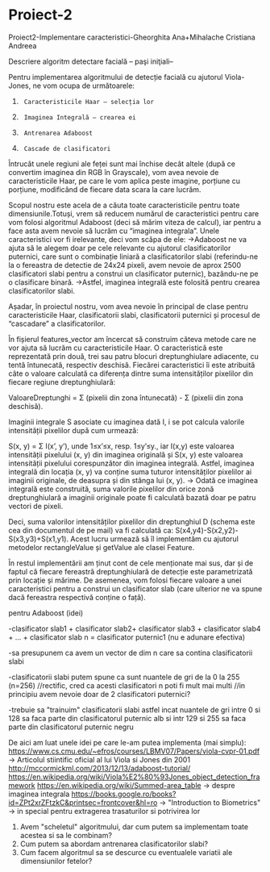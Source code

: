 # Proiect-2
Proiect2-Implementare caracteristici-Gheorghita Ana+Mihalache Cristiana Andreea

Descriere algoritm detectare facială
– paşi iniţiali–

Pentru implementarea algoritmului de detecție facială cu ajutorul Viola-Jones, ne vom ocupa de următoarele: 
 1. 	 Caracteristicile Haar – selecția lor 
 2. 	 Imaginea Integrală – crearea ei 
 3. 	 Antrenarea Adaboost 
 4. 	 Cascade de clasificatori 
                 
 Întrucât unele regiuni ale feței sunt mai închise decât altele (după ce convertim imaginea din RGB în Grayscale), 
 vom avea nevoie de caracteristicile Haar, pe care le vom aplica peste imagine, porțiune cu porțiune, 
 modificând de fiecare data scara la care lucrăm. 
 
 Scopul nostru este acela de a căuta toate caracteristicile pentru toate dimensiunile.Totuși, vrem să reducem numărul
 de caracteristici pentru care vom folosi algoritmul Adaboost (deci să mărim viteza de calcul), iar pentru a face asta 
 avem nevoie să lucrăm cu “imaginea integrala”. Unele caracteristici vor fi irelevante, deci vom scăpa de ele: 
 ->Adaboost ne va ajuta să le alegem doar pe cele relevante cu ajutorul clasificatorilor puternici, care sunt o combinație liniară 
 a clasificatorilor slabi (referindu-ne la o fereastra de detectie de 24x24 pixeli, avem nevoie de aprox 2500 clasificatori slabi 
 pentru a construi un clasificator puternic), bazându-ne pe o clasificare binară. 
 ->Astfel, imaginea integrală este folosită pentru crearea clasificatorilor slabi. 
        
Așadar, în proiectul nostru, vom avea nevoie în principal de clase pentru caracteristicile Haar, clasificatorii slabi, 
clasificatorii puternici și procesul de “cascadare” a clasificatorilor. 

În fișierul features_vector am încercat să construim câteva metode care ne vor ajuta să lucrăm cu caracteristicile Haar. 
O caracteristică este reprezentată prin două, trei sau patru blocuri dreptunghiulare adiacente, cu tentă întunecată, 
respectiv deschisă. Fiecărei caracteristici îi este atribuită câte o valoare calculată ca diferența dintre suma intensităților pixelilor 
din fiecare regiune dreptunghiulară:

ValoareDreptunghi = Σ (pixelii din zona întunecată) - Σ (pixelii din zona deschisă).

Imaginii integrale S asociate cu imaginea dată I, i se pot calcula valorile intensității pixelilor după cum urmează: 

S(x, y) = Σ I(x’, y’), unde 1≤x’≤x, resp. 1≤y’≤y., iar I(x,y) este valoarea intensității pixelului (x, y) din imaginea originală 
și S(x, y) este valoarea intensității pixelului corespunzător din imaginea integrală. 
Astfel, imaginea integrală din locația (x, y) va conține suma tuturor intensităților pixelilor ai imaginii originale, 
de deasupra și din stânga lui (x, y). -> Odată ce imaginea integrală este construită, suma valorile pixelilor din orice 
zonă dreptunghiulară a imaginii originale poate fi calculată bazată doar pe patru vectori de pixeli.
 
Deci, suma valorilor intensităților pixelilor din dreptunghiul D (schema este cea din documentul de pe mail) va fi calculată ca:
S(x4,y4)-S(x2,y2)-S(x3,y3)+S(x1,y1).
Acest lucru urmează să îl implementăm cu ajutorul metodelor rectangleValue și getValue ale clasei Feature. 

În restul implementării am ținut cont de cele menționate mai sus, dar și de faptul că fiecare fereastră dreptunghiulară de detecție 
este parametrizată prin locație și mărime.
De asemenea, vom folosi fiecare valoare a unei caracteristici pentru a construi un clasificator slab 
(care ulterior ne va spune dacă fereastra respectivă conține o față).

 
 
pentru Adaboost (idei)

-clasificator slab1 + clasificator slab2+ clasificator slab3 + clasificator slab4 + ... + clasificator slab n = clasificator puternic1
(nu e adunare efectiva)

-sa presupunem ca avem un vector de dim n care sa contina
clasificatorii slabi 

-clasificatorii slabi putem spune ca sunt nuantele de gri 
de la 0 la 255 (n=256)
//rectific, cred ca acesti clasificatori n poti fi mult
mai multi
//in principiu avem nevoie doar de 2 clasificatori
puternici?

-trebuie sa "trainuim" clasificatorii slabi astfel incat
nuantele de gri intre 0 si 128 sa faca parte din 
clasificatorul puternic alb si intr 129 si 255 sa faca
parte din clasificatorul puternic negru

De aici am luat unele idei pe care le-am putea implementa (mai simplu):
https://www.cs.cmu.edu/~efros/courses/LBMV07/Papers/viola-cvpr-01.pdf -> Articolul stiintific oficial al lui Viola si Jones din 2001
http://mccormickml.com/2013/12/13/adaboost-tutorial/
https://en.wikipedia.org/wiki/Viola%E2%80%93Jones_object_detection_framework
https://en.wikipedia.org/wiki/Summed-area_table -> despre imaginea integrala
https://books.google.ro/books?id=ZPt2xrZFtzkC&printsec=frontcover&hl=ro -> "Introduction to Biometrics" -> in special pentru extragerea trasaturilor si potrivirea lor

1. Avem "scheletul" algoritmului, dar cum putem sa implementam toate acestea si sa le combinam?
2. Cum putem sa abordam antrenarea clasificatorilor slabi?
3. Cum facem algoritmul sa se descurce cu eventualele variatii ale dimensiunilor fetelor? 

